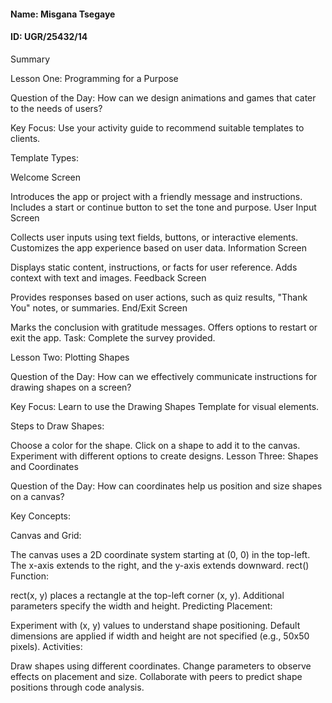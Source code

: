 #### Name: Misgana Tsegaye

#### ID: UGR/25432/14

Summary

Lesson One: Programming for a Purpose

Question of the Day:
How can we design animations and games that cater to the needs of users?

Key Focus:
Use your activity guide to recommend suitable templates to clients.

Template Types:

Welcome Screen

Introduces the app or project with a friendly message and instructions.
Includes a start or continue button to set the tone and purpose.
User Input Screen

Collects user inputs using text fields, buttons, or interactive elements.
Customizes the app experience based on user data.
Information Screen

Displays static content, instructions, or facts for user reference.
Adds context with text and images.
Feedback Screen

Provides responses based on user actions, such as quiz results, "Thank You" notes, or summaries.
End/Exit Screen

Marks the conclusion with gratitude messages.
Offers options to restart or exit the app.
Task:
Complete the survey provided.

Lesson Two: Plotting Shapes

Question of the Day:
How can we effectively communicate instructions for drawing shapes on a screen?

Key Focus:
Learn to use the Drawing Shapes Template for visual elements.

Steps to Draw Shapes:

Choose a color for the shape.
Click on a shape to add it to the canvas.
Experiment with different options to create designs.
Lesson Three: Shapes and Coordinates

Question of the Day:
How can coordinates help us position and size shapes on a canvas?

Key Concepts:

Canvas and Grid:

The canvas uses a 2D coordinate system starting at (0, 0) in the top-left.
The x-axis extends to the right, and the y-axis extends downward.
rect() Function:

rect(x, y) places a rectangle at the top-left corner (x, y).
Additional parameters specify the width and height.
Predicting Placement:

Experiment with (x, y) values to understand shape positioning.
Default dimensions are applied if width and height are not specified (e.g., 50x50 pixels).
Activities:

Draw shapes using different coordinates.
Change parameters to observe effects on placement and size.
Collaborate with peers to predict shape positions through code analysis.
